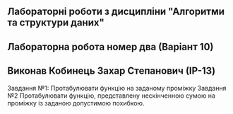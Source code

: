 ## Лабораторні роботи з дисципліни "Алгоритми та структури даних"
## Лабораторна робота номер два (Варіант 10)
 ## Виконав Кобинець Захар Степанович (ІP-13)
 
 Завдання №1: Протабулювати функцію на заданому проміжку
 Завдання №2 Протабулювати функцію, представлену нескінченною сумою на проміжку із заданою допустимою похибкою.